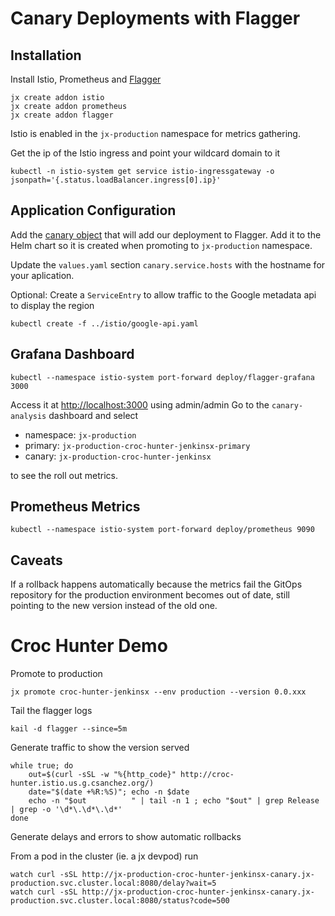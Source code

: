 # Canary Deployments with Flagger

## Installation

Install Istio, Prometheus and [Flagger](https://docs.flagger.app)

    jx create addon istio
    jx create addon prometheus
    jx create addon flagger

Istio is enabled in the `jx-production` namespace for metrics gathering.

Get the ip of the Istio ingress and point your wildcard domain to it

    kubectl -n istio-system get service istio-ingressgateway -o jsonpath='{.status.loadBalancer.ingress[0].ip}'

## Application Configuration

Add the [canary object](../charts/croc-hunter-jenkinsx/templates/canary.yaml) that will add our deployment to Flagger. Add it to the Helm chart so it is created when promoting to `jx-production` namespace.

Update the `values.yaml` section `canary.service.hosts` with the hostname for your aplication.

Optional: Create a `ServiceEntry` to allow traffic to the Google metadata api to display the region

    kubectl create -f ../istio/google-api.yaml

## Grafana Dashboard

    kubectl --namespace istio-system port-forward deploy/flagger-grafana 3000

Access it at [http://localhost:3000](http://localhost:3000) using admin/admin
Go to the `canary-analysis` dashboard and select

* namespace: `jx-production`
* primary: `jx-production-croc-hunter-jenkinsx-primary`
* canary: `jx-production-croc-hunter-jenkinsx`

to see the roll out metrics.

## Prometheus Metrics

    kubectl --namespace istio-system port-forward deploy/prometheus 9090

## Caveats

If a rollback happens automatically because the metrics fail the GitOps repository for the production environment becomes out of date, still pointing to the new version instead of the old one.

# Croc Hunter Demo

Promote to production

    jx promote croc-hunter-jenkinsx --env production --version 0.0.xxx

Tail the flagger logs

    kail -d flagger --since=5m

Generate traffic to show the version served

    while true; do
        out=$(curl -sSL -w "%{http_code}" http://croc-hunter.istio.us.g.csanchez.org/)
        date="$(date +%R:%S)"; echo -n $date
        echo -n "$out          " | tail -n 1 ; echo "$out" | grep Release | grep -o '\d*\.\d*\.\d*'
    done

Generate delays and errors to show automatic rollbacks

From a pod in the cluster (ie. a jx devpod) run

    watch curl -sSL http://jx-production-croc-hunter-jenkinsx-canary.jx-production.svc.cluster.local:8080/delay?wait=5
    watch curl -sSL http://jx-production-croc-hunter-jenkinsx-canary.jx-production.svc.cluster.local:8080/status?code=500
